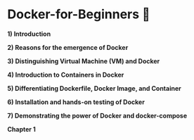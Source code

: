 # Docker-for-Beginners 🐳

**1) Introduction**

**2) Reasons for the emergence of Docker**

**3) Distinguishing Virtual Machine (VM) and Docker**

**4) Introduction to Containers in Docker**

**5) Differentiating Dockerfile, Docker Image, and Container**

**6) Installation and hands-on testing of Docker**

**7) Demonstrating the power of Docker and docker-compose**


**Chapter 1**



